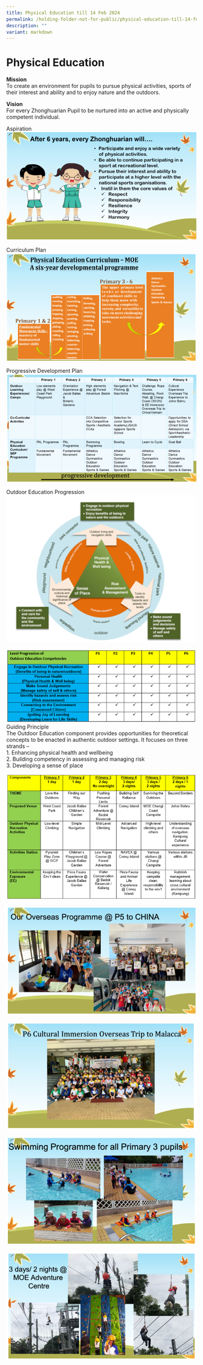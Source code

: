 ```yaml
---
title: Physical Education till 14 Feb 2024
permalink: /holding-folder-not-for-public/physical-education-till-14-feb-2024/
description: ""
variant: markdown
---
```

# **Physical Education**
**Mission**
<br>To create an environment for pupils to pursue physical activities, sports of their interest and ability and to enjoy nature and the outdoors.

**Vision**
<br>For every Zhonghuarian Pupil to be nurtured into an active and physically competent individual. 

Aspiration
![](/images/PE-Pic%201.png)

Curriculum Plan
![](/images/PE-Pic%202.png)

Progressive Development Plan
![](/images/PE-Pic%203.png)

Outdoor Education Progression
![](/images/PE%20-%20Pic%204.png)


![](/images/pe%20-%20july%20%202020-%20icon%20email-mrazman%20n%20mr%20ravi%20-%20pic%203.PNG)
<br>Guiding Principle
<br>The Outdoor Education component provides opportunities for theoretical concepts to be enacted in authentic outdoor settings. It focuses on three strands –
<br>1.  Enhancing physical health and wellbeing
<br>2. Building competency in assessing and managing risk
<br>3. Developing a sense of place

![](/images/pe%20-%20july%20%202020-%20icon%20email-mrazman%20n%20mr%20ravi%20-%20pic%202.PNG)

![](/images/PE-Pic%207.png)

![](/images/PE-Pic%208.png)

![](/images/PE-Pic%209.png)

![](/images/PE-Pic%2010.png)
